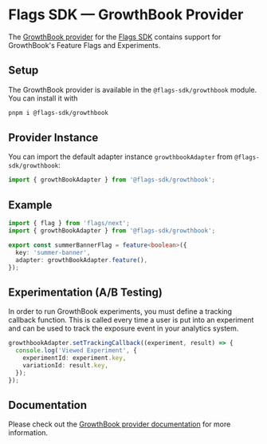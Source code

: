 # Flags SDK — GrowthBook Provider

The [GrowthBook provider](https://flags-sdk.dev/docs/api-reference/adapters/growthbook) for the [Flags SDK](https://flags-sdk.dev/) contains support for GrowthBook's Feature Flags and Experiments.

## Setup

The GrowthBook provider is available in the `@flags-sdk/growthbook` module. You can install it with

```bash
pnpm i @flags-sdk/growthbook
```

## Provider Instance

You can import the default adapter instance `growthbookAdapter` from `@flags-sdk/growthbook`:

```ts
import { growthBookAdapter } from '@flags-sdk/growthbook';
```

## Example

```ts
import { flag } from 'flags/next';
import { growthBookAdapter } from '@flags-sdk/growthbook';

export const summerBannerFlag = feature<boolean>({
  key: 'summer-banner',
  adapter: growthBookAdapter.feature(),
});
```

## Experimentation (A/B Testing)

In order to run GrowthBook experiments, you must define a tracking callback function. This is called every time a user is put into an experiment and can be used to track the exposure event in your analytics system.

```ts
growthbookAdapter.setTrackingCallback((experiment, result) => {
  console.log('Viewed Experiment', {
    experimentId: experiment.key,
    variationId: result.key,
  });
});
```

## Documentation

Please check out the [GrowthBook provider documentation](https://flags-sdk.dev/docs/api-reference/adapters/growthbook) for more information.
